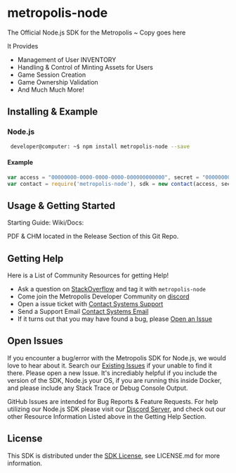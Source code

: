 # metropolis-node

The Official Node.js SDK for the Metropolis ~ Copy goes here

It Provides

* Management of User INVENTORY
* Handling & Control of Minting Assets for Users
* Game Session Creation
* Game Ownership Validation
* And Much Much More!

## Installing & Example

### Node.js
```sh
 developer@computer: ~$ npm install metropolis-node --save
```

#### Example
```javascript
var access = "00000000-0000-0000-0000-000000000000", secret = "00000000-0000-0000-0000-000000000000";
var contact = require('metropolis-node'), sdk = new contact(access, secret);
```

## Usage & Getting Started

Starting Guide: <URL HERE>
Wiki/Docs: <URL HERE>

PDF & CHM located in the Release Section of this Git Repo.

## Getting Help
Here is a List of Community Resources for getting Help!

* Ask a question on [StackOverflow](https://stackoverflow.com/) and tag it with `metropolis-node`
* Come join the Metropolis Developer Community on [discord]()
* Open a issue ticket with [Contact Systems Support]()
* Send a Support Email [Contact Systems Email]()
* If it turns out that you may have found a bug, please [Open an Issue]()

## Open Issues
If you encounter a bug/error with the Metropolis SDK for Node.js, we would love to hear about it. Search our [Existing Issues]() if your unable to find it there. Please open a new Issue. It's incrediably helpful if you include the version of the SDK, Node.js your OS, if you are running this inside Docker, and please include any Stack Trace or Debug Console Output.

GitHub Issues are intended for Bug Reports & Feature Requests. For help utilizing our Node.js SDK please visit our [Discord Server](), and check out our other Resource Information Listed above in the Getting Help Section.

## License

This SDK is distributed under the [SDK License](), see LICENSE.md for more information.
